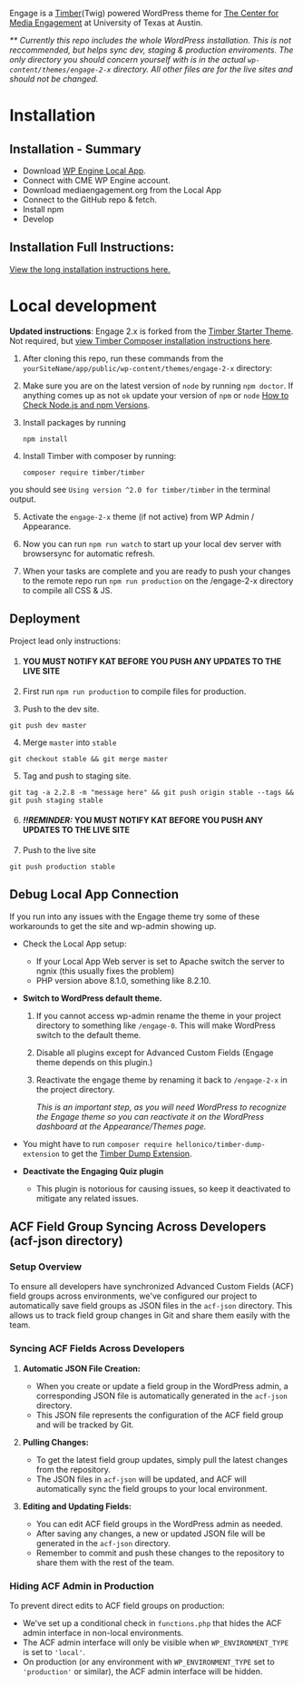 <!----- Conversion time: 1.029 seconds.


Using this Markdown file:

1. Cut and paste this output into your source file.
2. See the notes and action items below regarding this conversion run.
3. Check the rendered output (headings, lists, code blocks, tables) for proper
   formatting and use a linkchecker before you publish this page.

Conversion notes:

* Docs to Markdown version 1.0β21
* Thu Apr 02 2020 11:55:39 GMT-0700 (PDT)
* Source doc: CME Updated Readme.md
----->

Engage is a [Timber](https://timber.github.io/docs/)(Twig) powered WordPress theme for [The Center for Media Engagement](https://mediaengagement.org/) at University of Texas at Austin.

_** Currently this repo includes the whole WordPress installation. This is not reccommended, but helps sync dev, staging & production enviroments. The only directory you should concern yourself with is in the actual `wp-content/themes/engage-2-x` directory. All other files are for the live sites and should not be changed._

# Installation

## Installation - Summary
- Download [WP Engine Local App](http://localwp.com/).
- Connect with CME WP Engine account.
- Download mediaengagement.org from the Local App
- Connect to the GitHub repo & fetch.
- Install npm
- Develop

## Installation Full Instructions:

[View the long installation instructions here.](https://github.com/engagingnewsproject/enp-platform/wiki/Development#installation)

# Local development

**Updated instructions**: Engage 2.x is forked from the [Timber Starter Theme](https://github.com/timber/starter-theme). Not required, but [view Timber Composer installation instructions here](https://timber.github.io/docs/getting-started/switch-to-composer/).

1. After cloning this repo, run these commands from the `yourSiteName/app/public/wp-content/themes/engage-2-x` directory: 

2. Make sure you are on the latest version of `node` by running `npm doctor`. If anything comes up as not `ok` update your version of `npm` or `node` [How to Check Node.js and npm Versions](https://docs.mediaengagement.org/how-tos/#step-1-check-nodejs-and-npm-versions).

3. Install packages by running

       npm install
       
4. Install Timber with composer by running: 
  
    ```
    composer require timber/timber
    ```
  you should see `Using version ^2.0 for timber/timber` in the terminal output.
  
5. Activate the `engage-2-x` theme (if not active) from WP Admin / Appearance.

6. Now you can run `npm run watch` to start up your local dev server with browsersync for automatic refresh.

7. When your tasks are complete and you are ready to push your changes to the remote repo run `npm run production` on the /engage-2-x directory to compile all CSS & JS.

## Deployment

Project lead only instructions:

1. #### YOU MUST NOTIFY KAT BEFORE YOU PUSH ANY UPDATES TO THE LIVE SITE

2. First run `npm run production` to compile files for production.

3. Push to the dev site.
    
```
git push dev master
```
    
4. Merge `master` into `stable`
    
```
git checkout stable && git merge master
```

5. Tag and push to staging site.

```
git tag -a 2.2.8 -m "message here" && git push origin stable --tags && git push staging stable
```

6. #### _!!REMINDER:_ YOU MUST NOTIFY KAT BEFORE YOU PUSH ANY UPDATES TO THE LIVE SITE

7. Push to the live site

```
git push production stable
```

## Debug Local App Connection

If you run into any issues with the Engage theme try some of these workarounds to get the site and wp-admin showing up.

- Check the Local App setup:

  - If your Local App Web server is set to Apache switch the server to ngnix (this usually fixes the problem)
  - PHP version above 8.1.0, something like 8.2.10.

- __Switch to WordPress default theme.__

  1. If you cannot access wp-admin rename the theme in your project directory to something like `/engage-0`. This will make WordPress switch to the default theme.
	
  2. Disable all plugins except for Advanced Custom Fields (Engage theme depends on this plugin.)
	
  3. Reactivate the engage theme by renaming it back to `/engage-2-x` in the project directory.
  
     _This is an important step, as you will need WordPress to recognize the Engage theme so you can reactivate it on the WordPress dashboard at the Appearance/Themes page._

- You might have to run `composer require hellonico/timber-dump-extension` to get the [Timber Dump Extension](https://github.com/nlemoine/timber-dump-extension#timber-dump-extension).
	
- __Deactivate the Engaging Quiz plugin__

  - This plugin is notorious for causing issues, so keep it deactivated to mitigate any related issues.

## ACF Field Group Syncing Across Developers (acf-json directory)

### Setup Overview

To ensure all developers have synchronized Advanced Custom Fields (ACF) field groups across environments, we've configured our project to automatically save field groups as JSON files in the `acf-json` directory. This allows us to track field group changes in Git and share them easily with the team.

### Syncing ACF Fields Across Developers

1. **Automatic JSON File Creation:**
   - When you create or update a field group in the WordPress admin, a corresponding JSON file is automatically generated in the `acf-json` directory.
   - This JSON file represents the configuration of the ACF field group and will be tracked by Git.

2. **Pulling Changes:**
   - To get the latest field group updates, simply pull the latest changes from the repository.
   - The JSON files in `acf-json` will be updated, and ACF will automatically sync the field groups to your local environment.

3. **Editing and Updating Fields:**
   - You can edit ACF field groups in the WordPress admin as needed.
   - After saving any changes, a new or updated JSON file will be generated in the `acf-json` directory.
   - Remember to commit and push these changes to the repository to share them with the rest of the team.

### Hiding ACF Admin in Production

To prevent direct edits to ACF field groups on production:

- We've set up a conditional check in `functions.php` that hides the ACF admin interface in non-local environments.
- The ACF admin interface will only be visible when `WP_ENVIRONMENT_TYPE` is set to `'local'`.
- On production (or any environment with `WP_ENVIRONMENT_TYPE` set to `'production'` or similar), the ACF admin interface will be hidden.
